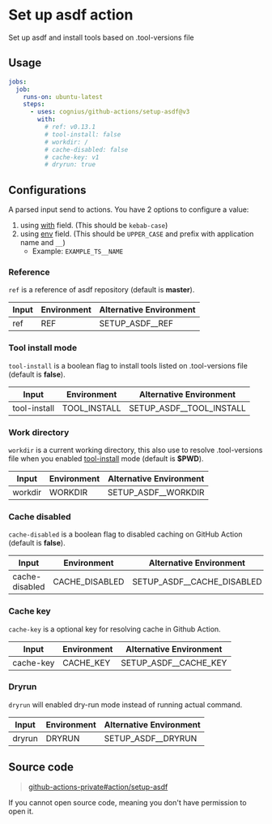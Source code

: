# Set up asdf action

Set up asdf and install tools based on .tool-versions file

## Usage

```yaml
jobs:
  job:
    runs-on: ubuntu-latest
    steps:
      - uses: cognius/github-actions/setup-asdf@v3
        with:
          # ref: v0.13.1
          # tool-install: false
          # workdir: /
          # cache-disabled: false
          # cache-key: v1
          # dryrun: true
```

## Configurations

A parsed input send to actions. You have 2 options to configure a value:

1. using [with][steps-with-url] field. (This should be `kebab-case`)
2. using [env][steps-env-url] field. (This should be `UPPER_CASE` and prefix with application name and `__`)
   - Example: `EXAMPLE_TS__NAME`

[steps-with-url]: https://docs.github.com/en/actions/using-workflows/workflow-syntax-for-github-actions#jobsjob_idstepswith
[steps-env-url]: https://docs.github.com/en/actions/using-workflows/workflow-syntax-for-github-actions#jobsjob_idstepsenv

### Reference

`ref` is a reference of asdf repository (default is **master**).

| Input | Environment | Alternative Environment |
| ----- | ----------- | ----------------------- |
| ref   | REF         | SETUP_ASDF\_\_REF       |

### Tool install mode

`tool-install` is a boolean flag to install tools listed
on .tool-versions file (default is **false**).

| Input        | Environment  | Alternative Environment    |
| ------------ | ------------ | -------------------------- |
| tool-install | TOOL_INSTALL | SETUP_ASDF\_\_TOOL_INSTALL |

### Work directory

`workdir` is a current working directory,
this also use to resolve .tool-versions file when
you enabled [tool-install](#tool-install-mode) mode (default is **$PWD**).

| Input   | Environment | Alternative Environment |
| ------- | ----------- | ----------------------- |
| workdir | WORKDIR     | SETUP_ASDF\_\_WORKDIR   |

### Cache disabled

`cache-disabled` is a boolean flag to disabled caching on GitHub Action
(default is **false**).

| Input          | Environment    | Alternative Environment      |
| -------------- | -------------- | ---------------------------- |
| cache-disabled | CACHE_DISABLED | SETUP_ASDF\_\_CACHE_DISABLED |

### Cache key

`cache-key` is a optional key for resolving cache in Github Action.

| Input     | Environment | Alternative Environment |
| --------- | ----------- | ----------------------- |
| cache-key | CACHE_KEY   | SETUP_ASDF\_\_CACHE_KEY |

### Dryrun

`dryrun` will enabled dry-run mode instead of running actual command.

| Input  | Environment | Alternative Environment |
| ------ | ----------- | ----------------------- |
| dryrun | DRYRUN      | SETUP_ASDF\_\_DRYRUN    |

## Source code

> [github-actions-private#action/setup-asdf][source-code-url]

If you cannot open source code, meaning you don't have permission to open it.

[source-code-url]: https://github.com/cognius/github-actions-private/tree/main/actions/src/setup-asdf
